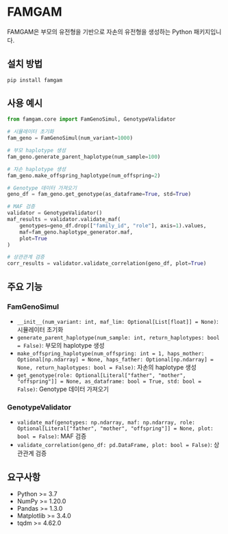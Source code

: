 # FAMGAM

FAMGAM은 부모의 유전형을 기반으로 자손의 유전형을 생성하는 Python 패키지입니다.

## 설치 방법

```bash
pip install famgam
```

## 사용 예시

```python
from famgam.core import FamGenoSimul, GenotypeValidator

# 시뮬레이터 초기화
fam_geno = FamGenoSimul(num_variant=1000)

# 부모 haplotype 생성
fam_geno.generate_parent_haplotype(num_sample=100)

# 자손 haplotype 생성
fam_geno.make_offspring_haplotype(num_offspring=2)

# Genotype 데이터 가져오기
geno_df = fam_geno.get_genotype(as_dataframe=True, std=True)

# MAF 검증
validator = GenotypeValidator()
maf_results = validator.validate_maf(
    genotypes=geno_df.drop(["family_id", "role"], axis=1).values,
    maf=fam_geno.haplotype_generator.maf,
    plot=True
)

# 상관관계 검증
corr_results = validator.validate_correlation(geno_df, plot=True)
```

## 주요 기능

### FamGenoSimul

- `__init__(num_variant: int, maf_lim: Optional[List[float]] = None)`: 시뮬레이터 초기화
- `generate_parent_haplotype(num_sample: int, return_haplotypes: bool = False)`: 부모의 haplotype 생성
- `make_offspring_haplotype(num_offspring: int = 1, haps_mother: Optional[np.ndarray] = None, haps_father: Optional[np.ndarray] = None, return_haplotypes: bool = False)`: 자손의 haplotype 생성
- `get_genotype(role: Optional[Literal["father", "mother", "offspring"]] = None, as_dataframe: bool = True, std: bool = False)`: Genotype 데이터 가져오기

### GenotypeValidator

- `validate_maf(genotypes: np.ndarray, maf: np.ndarray, role: Optional[Literal["father", "mother", "offspring"]] = None, plot: bool = False)`: MAF 검증
- `validate_correlation(geno_df: pd.DataFrame, plot: bool = False)`: 상관관계 검증

## 요구사항

- Python >= 3.7
- NumPy >= 1.20.0
- Pandas >= 1.3.0
- Matplotlib >= 3.4.0
- tqdm >= 4.62.0 